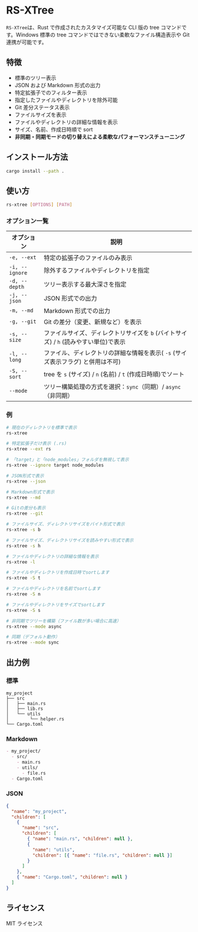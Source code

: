 # RS-XTree

`RS-XTree`は、Rust で作成されたカスタマイズ可能な CLI 版の tree コマンドです。Windows 標準の tree コマンドではできない柔軟なファイル構造表示や Git 連携が可能です。

## 特徴

- 標準のツリー表示
- JSON および Markdown 形式の出力
- 特定拡張子でのフィルター表示
- 指定したファイルやディレクトリを除外可能
- Git 差分ステータス表示
- ファイルサイズを表示
- ファイルやディレクトリの詳細な情報を表示
- サイズ、名前、作成日時順で sort
- **非同期・同期モードの切り替えによる柔軟なパフォーマンスチューニング**

## インストール方法

```bash
cargo install --path .
```

## 使い方

```bash
rs-xtree [OPTIONS] [PATH]
```

### オプション一覧

| オプション     | 説明                                                                                 |
| -------------- | ------------------------------------------------------------------------------------ |
| `-e, --ext`    | 特定の拡張子のファイルのみ表示                                                       |
| `-i, --ignore` | 除外するファイルやディレクトリを指定                                                 |
| `-d, --depth`  | ツリー表示する最大深さを指定                                                         |
| `-j, --json`   | JSON 形式での出力                                                                    |
| `-m, --md`     | Markdown 形式での出力                                                                |
| `-g, --git`    | Git の差分（変更、新規など）を表示                                                   |
| `-s, --size`   | ファイルサイズ、ディレクトリサイズを `b` (バイトサイズ) / `h` (読みやすい単位)で表示 |
| `-l, --long`   | ファイル、ディレクトリの詳細な情報を表示( `-s` (サイズ表示フラグ) と併用は不可)      |
| `-S, --sort`   | tree を `s` (サイズ) / `n` (名前) / `t` (作成日時順)でソート                         |
| `--mode`       | ツリー構築処理の方式を選択：`sync`（同期）/ `async`（非同期）                        |

### 例

```bash
# 現在のディレクトリを標準で表示
rs-xtree

# 特定拡張子だけ表示 (.rs)
rs-xtree --ext rs

# 「target」と「node_modules」フォルダを無視して表示
rs-xtree --ignore target node_modules

# JSON形式で表示
rs-xtree --json

# Markdown形式で表示
rs-xtree --md

# Gitの差分も表示
rs-xtree --git

# ファイルサイズ、ディレクトリサイズをバイト形式で表示
rs-xtree -s b

# ファイルサイズ、ディレクトリサイズを読みやすい形式で表示
rs-xtree -s h

# ファイルやディレクトリの詳細な情報を表示
rs-xtree -l

# ファイルやディレクトリを作成日時でsortします
rs-xtree -S t

# ファイルやディレクトリを名前でsortします
rs-xtree -S n

# ファイルやディレクトリをサイズでsortします
rs-xtree -S s

# 非同期でツリーを構築（ファイル数が多い場合に高速）
rs-xtree --mode async

# 同期（デフォルト動作）
rs-xtree --mode sync
```

## 出力例

### 標準

```
my_project
├── src
│   ├── main.rs
│   ├── lib.rs
│   └── utils
│        └── helper.rs
└── Cargo.toml
```

### Markdown

```markdown
- my_project/
  - src/
    - main.rs
    - utils/
      - file.rs
  - Cargo.toml
```

### JSON

```json
{
  "name": "my_project",
  "children": [
    {
      "name": "src",
      "children": [
        { "name": "main.rs", "children": null },
        {
          "name": "utils",
          "children": [{ "name": "file.rs", "children": null }]
        }
      ]
    },
    { "name": "Cargo.toml", "children": null }
  ]
}
```

## ライセンス

MIT ライセンス

